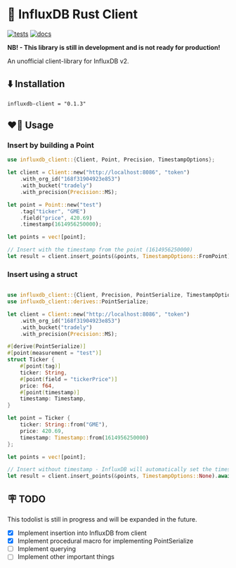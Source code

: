 # 🦀 InfluxDB Rust Client

[![tests](https://github.com/Andorr/influxdb-client-rs/actions/workflows/test.yml/badge.svg)](https://github.com/Andorr/influxdb-client-rs/actions/workflows/test.yml)
[![docs](https://img.shields.io/badge/docs-0.1.0-orange)](https://andorr.github.io/influxdb-client-rs/influxdb_client_rs/index.html)


**NB! - This library is still in development and is not ready for production!**

An unofficial client-library for InfluxDB v2. 

## ⬇️ Installation
```
influxdb-client = "0.1.3"
```

## ❤️‍🔥 Usage

### Insert by building a Point
```rust
use influxdb_client::{Client, Point, Precision, TimestampOptions};

let client = Client::new("http://localhost:8086", "token")
    .with_org_id("168f31904923e853")
    .with_bucket("tradely")
    .with_precision(Precision::MS);

let point = Point::new("test")
    .tag("ticker", "GME")
    .field("price", 420.69)
    .timestamp(1614956250000);

let points = vec![point];

// Insert with the timestamp from the point (1614956250000)
let result = client.insert_points(&points, TimestampOptions::FromPoint).await;

```

### Insert using a struct
```rust

use influxdb_client::{Client, Precision, PointSerialize, TimestampOptions, Timestamp};
use influxdb_client::derives::PointSerialize;

let client = Client::new("http://localhost:8086", "token")
    .with_org_id("168f31904923e853")
    .with_bucket("tradely")
    .with_precision(Precision::MS);

#[derive(PointSerialize)]
#[point(measurement = "test")]
struct Ticker {
    #[point(tag)]
    ticker: String,
    #[point(field = "tickerPrice")]
    price: f64,
    #[point(timestamp)]
    timestamp: Timestamp,
}

let point = Ticker {
    ticker: String::from("GME"),
    price: 420.69,
    timestamp: Timestamp::from(1614956250000)
};

let points = vec![point];

// Insert without timestamp - InfluxDB will automatically set the timestamp
let result = client.insert_points(&points, TimestampOptions::None).await;

```

## 🪧 TODO
This todolist is still in progress and will be expanded in the future.

- [x] Implement insertion into InfluxDB from client
- [x] Implement procedural macro for implementing PointSerialize
- [ ] Implement querying
- [ ] Implement other important things 